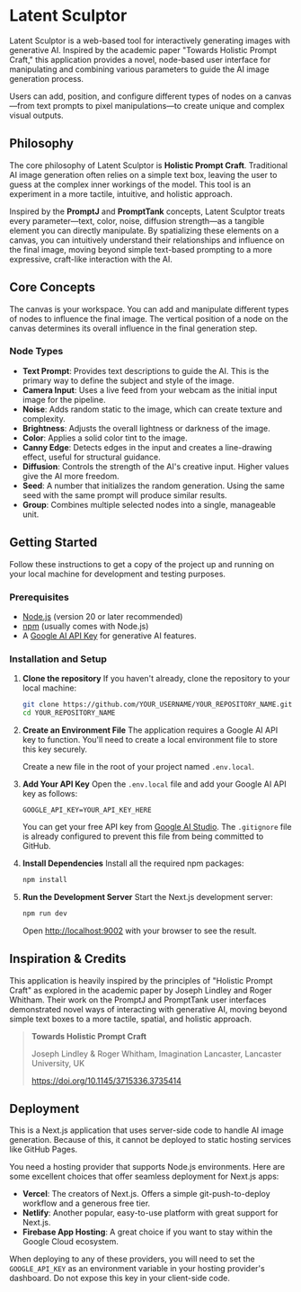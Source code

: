# Latent Sculptor

Latent Sculptor is a web-based tool for interactively generating images with generative AI. Inspired by the academic paper "Towards Holistic Prompt Craft," this application provides a novel, node-based user interface for manipulating and combining various parameters to guide the AI image generation process.

Users can add, position, and configure different types of nodes on a canvas—from text prompts to pixel manipulations—to create unique and complex visual outputs.

## Philosophy

The core philosophy of Latent Sculptor is **Holistic Prompt Craft**. Traditional AI image generation often relies on a simple text box, leaving the user to guess at the complex inner workings of the model. This tool is an experiment in a more tactile, intuitive, and holistic approach.

Inspired by the **PromptJ** and **PromptTank** concepts, Latent Sculptor treats every parameter—text, color, noise, diffusion strength—as a tangible element you can directly manipulate. By spatializing these elements on a canvas, you can intuitively understand their relationships and influence on the final image, moving beyond simple text-based prompting to a more expressive, craft-like interaction with the AI.

## Core Concepts

The canvas is your workspace. You can add and manipulate different types of nodes to influence the final image. The vertical position of a node on the canvas determines its overall influence in the final generation step.

### Node Types

- **Text Prompt**: Provides text descriptions to guide the AI. This is the primary way to define the subject and style of the image.
- **Camera Input**: Uses a live feed from your webcam as the initial input image for the pipeline.
- **Noise**: Adds random static to the image, which can create texture and complexity.
- **Brightness**: Adjusts the overall lightness or darkness of the image.
- **Color**: Applies a solid color tint to the image.
- **Canny Edge**: Detects edges in the input and creates a line-drawing effect, useful for structural guidance.
- **Diffusion**: Controls the strength of the AI's creative input. Higher values give the AI more freedom.
- **Seed**: A number that initializes the random generation. Using the same seed with the same prompt will produce similar results.
- **Group**: Combines multiple selected nodes into a single, manageable unit.

## Getting Started

Follow these instructions to get a copy of the project up and running on your local machine for development and testing purposes.

### Prerequisites

- [Node.js](https://nodejs.org/) (version 20 or later recommended)
- [npm](https://www.npmjs.com/) (usually comes with Node.js)
- A [Google AI API Key](https://aistudio.google.com/app/apikey) for generative AI features.

### Installation and Setup

1.  **Clone the repository**
    If you haven't already, clone the repository to your local machine:
    ```bash
    git clone https://github.com/YOUR_USERNAME/YOUR_REPOSITORY_NAME.git
    cd YOUR_REPOSITORY_NAME
    ```

2.  **Create an Environment File**
    The application requires a Google AI API key to function. You'll need to create a local environment file to store this key securely.

    Create a new file in the root of your project named `.env.local`.

3.  **Add Your API Key**
    Open the `.env.local` file and add your Google AI API key as follows:
    ```env
    GOOGLE_API_KEY=YOUR_API_KEY_HERE
    ```
    You can get your free API key from [Google AI Studio](https://aistudio.google.com/app/apikey). The `.gitignore` file is already configured to prevent this file from being committed to GitHub.

4.  **Install Dependencies**
    Install all the required npm packages:
    ```bash
    npm install
    ```

5.  **Run the Development Server**
    Start the Next.js development server:
    ```bash
    npm run dev
    ```
    Open [http://localhost:9002](http://localhost:9002) with your browser to see the result.

## Inspiration & Credits

This application is heavily inspired by the principles of "Holistic Prompt Craft" as explored in the academic paper by Joseph Lindley and Roger Whitham. Their work on the PromptJ and PromptTank user interfaces demonstrated novel ways of interacting with generative AI, moving beyond simple text boxes to a more tactile, spatial, and holistic approach.

> **Towards Holistic Prompt Craft**
>
> Joseph Lindley & Roger Whitham, Imagination Lancaster, Lancaster University, UK
>
> https://doi.org/10.1145/3715336.3735414

## Deployment

This is a Next.js application that uses server-side code to handle AI image generation. Because of this, it cannot be deployed to static hosting services like GitHub Pages.

You need a hosting provider that supports Node.js environments. Here are some excellent choices that offer seamless deployment for Next.js apps:

-   **Vercel**: The creators of Next.js. Offers a simple git-push-to-deploy workflow and a generous free tier.
-   **Netlify**: Another popular, easy-to-use platform with great support for Next.js.
-   **Firebase App Hosting**: A great choice if you want to stay within the Google Cloud ecosystem.

When deploying to any of these providers, you will need to set the `GOOGLE_API_KEY` as an environment variable in your hosting provider's dashboard. Do not expose this key in your client-side code.
